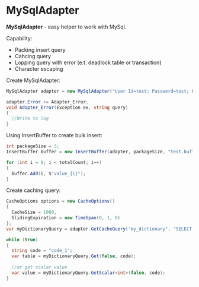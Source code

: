 # MySqlAdapter
**MySqlAdapter** - easy helper to work with MySql.

Capability:
- Packing insert query
- Cahcing query
- Lopping query with error (e.t. deadlock table or transaction)
- Character escaping

Create MySqlAdapter:
```c#
MySqlAdapter adapter = new MySqlAdapter("User Id=test; Password=test; Host=localhost;Character Set=utf8;");

adapter.Error += Adapter_Error;
void Adapter_Error(Exception ex, string query)
{
  //Write to log
}
```

Using InsertBuffer to create bulk insert:
```c#
int packageSize = 3;
InsertBuffer buffer = new InsertBuffer(adapter, packageSize, "test.buffer_test", false, "id", "value");

for (int i = 0; i < totalCount; i++)
{
  buffer.Add(i, $"value_{i}");
}
```

Create caching query:
```c#
CacheOptions options = new CacheOptions()
{
  CacheSize = 1000,
  SlidingExpiration = new TimeSpan(0, 1, 0)
};
var myDictionaryQuery = adapter.GetCacheQuery("my_dictionary", "SELECT id FROM test.my_dictionary WHERE code = {0}", options);

while (true)
{
  string code = "code_1";
  var table = myDictionaryQuery.Get(false, code);
  
  //or get scalar value
  var value = myDictionaryQuery.GetScalar<int>(false, code);
}
```

